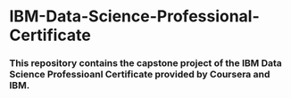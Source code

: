 # IBM-Data-Science-Professional-Certificate
### This repository contains the capstone project of the IBM Data Science Professioanl Certificate provided by Coursera and IBM.
